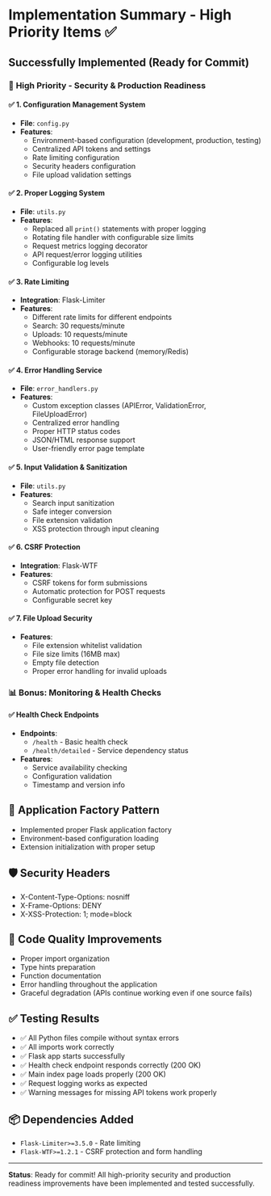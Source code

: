 # Implementation Summary - High Priority Items ✅

## Successfully Implemented (Ready for Commit)

### 🚨 **High Priority - Security & Production Readiness**

#### ✅ 1. Configuration Management System
- **File**: `config.py`
- **Features**:
  - Environment-based configuration (development, production, testing)
  - Centralized API tokens and settings
  - Rate limiting configuration
  - Security headers configuration
  - File upload validation settings

#### ✅ 2. Proper Logging System
- **File**: `utils.py`
- **Features**:
  - Replaced all `print()` statements with proper logging
  - Rotating file handler with configurable size limits
  - Request metrics logging decorator
  - API request/error logging utilities
  - Configurable log levels

#### ✅ 3. Rate Limiting
- **Integration**: Flask-Limiter
- **Features**:
  - Different rate limits for different endpoints
  - Search: 30 requests/minute
  - Uploads: 10 requests/minute
  - Webhooks: 10 requests/minute
  - Configurable storage backend (memory/Redis)

#### ✅ 4. Error Handling Service
- **File**: `error_handlers.py`
- **Features**:
  - Custom exception classes (APIError, ValidationError, FileUploadError)
  - Centralized error handling
  - Proper HTTP status codes
  - JSON/HTML response support
  - User-friendly error page template

#### ✅ 5. Input Validation & Sanitization
- **File**: `utils.py`
- **Features**:
  - Search input sanitization
  - Safe integer conversion
  - File extension validation
  - XSS protection through input cleaning

#### ✅ 6. CSRF Protection
- **Integration**: Flask-WTF
- **Features**:
  - CSRF tokens for form submissions
  - Automatic protection for POST requests
  - Configurable secret key

#### ✅ 7. File Upload Security
- **Features**:
  - File extension whitelist validation
  - File size limits (16MB max)
  - Empty file detection
  - Proper error handling for invalid uploads

### 📊 **Bonus: Monitoring & Health Checks**

#### ✅ Health Check Endpoints
- **Endpoints**: 
  - `/health` - Basic health check
  - `/health/detailed` - Service dependency status
- **Features**:
  - Service availability checking
  - Configuration validation
  - Timestamp and version info

## 🔧 **Application Factory Pattern**
- Implemented proper Flask application factory
- Environment-based configuration loading
- Extension initialization with proper setup

## 🛡️ **Security Headers**
- X-Content-Type-Options: nosniff
- X-Frame-Options: DENY
- X-XSS-Protection: 1; mode=block

## 📝 **Code Quality Improvements**
- Proper import organization
- Type hints preparation
- Function documentation
- Error handling throughout the application
- Graceful degradation (APIs continue working even if one source fails)

## ✅ **Testing Results**
- ✅ All Python files compile without syntax errors
- ✅ All imports work correctly
- ✅ Flask app starts successfully
- ✅ Health check endpoint responds correctly (200 OK)
- ✅ Main index page loads properly (200 OK)
- ✅ Request logging works as expected
- ✅ Warning messages for missing API tokens work properly

## 📦 **Dependencies Added**
- `Flask-Limiter>=3.5.0` - Rate limiting
- `Flask-WTF>=1.2.1` - CSRF protection and form handling

---

**Status**: Ready for commit! All high-priority security and production readiness improvements have been implemented and tested successfully. 